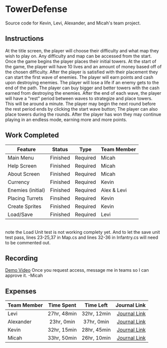 # TowerDefense
Source code for Kevin, Levi, Alexander, and Micah's team project.

## Instructions

At the title screen, the player will choose their difficulty and what map they wish to play on.
Any difficulty and map can be accessed from the start.
Once the game begins the player places their initial towers.
At the start of the game, the player will have 10 lives and an amount of money based off of the chosen difficulty.
After the player is satisfied with their placement they can start the first wave of enemies.
The player will earn points and cash upon destroying enemies.
The player will lose a life if an enemy gets to the end of the path.
The player can buy bigger and better towers with the cash earned from destroying the enemies.
After the end of each wave, the player will have a "rest" period between waves to strategize and place towers. This will be around a minute.
The player may begin the next round before the rest period ends by clicking the start wave button;
The player can also place towers during the rounds.
After the player has won they may continue playing in an endless mode, earning more and more points.

## Work Completed

| Feature | Status | Type |  Team Member |
|---|---|---|---|
| Main Menu | Finished | Required | Micah |
| Help Screen | Finished | Required | Micah |
| About Screen | Finished | Required | Micah |
| Currency | Finished  | Required | Kevin |
| Enemies (initial) | Finished | Required | Alex & Levi|
| Placing Turrets | Finsihed| Required | Kevin |
| Create Sprites | Finished | Required | Kevin |
| Load/Save | Finished | Required | Levi |
<br>
note the Load Unit test is not working complety yet.
And to let the save unit test pass, lines 23-25,37 in Map.cs and lines 32-36 in Infantry.cs will need to be commented out. 

## Recording

[Demo Video](https://bju-my.sharepoint.com/personal/mhane142_students_bju_edu/Documents/Attachments/IMG_2337.MOV)
Once you request access, message me in teams so I can approve it. -Micah

## Expenses
| Team Member | Time Spent | Time Left | Journal Link |
|-------------|:----------:|:---------:|-------------:|
|Levi|27hr, 48min|32hr, 12min|[Journal Link](https://github.com/TheCombOvers/TowerDefense/wiki/LeviJournal)|
|Alexander|23hr, 0min|37hr, 0min|[Journal Link](https://github.com/TheCombOvers/TowerDefense/wiki/YerkesJournal)|
|Kevin|32hr, 15min|28hr, 45min|[Journal Link](https://github.com/TheCombOvers/TowerDefense/wiki/HansenJournal)|
|Micah|33hr, 50min|26hr, 10min|[Journal Link](https://github.com/TheCombOvers/TowerDefense/wiki/Micah-Journal)|
